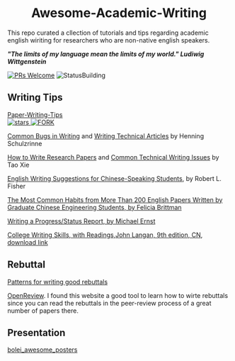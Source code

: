 

<p align="center">
<h1 align="center">   Awesome-Academic-Writing </h1> 



This repo curated a cllection of tutorials and tips regarding academic english wiriting for researchers who are non-native english speakers.</p>


***"The limits of my language mean the limits of my world."  Ludiwig Wittgenstein***

[![PRs Welcome](https://img.shields.io/badge/PRs-welcome-brightgreen.svg)](https://github.com/likecanyon/Awesome-Academic-Writing/pulls)
![StatusBuilding](https://img.shields.io/badge/Status-building-blue.svg)







 
## Writing Tips
[Paper-Writing-Tips](https://github.com/MLNLP-World/Paper-Writing-Tips)      	
<a href="https://github.com/MLNLP-World/Paper_Writing_Tips/stargazers">
       <img alt="stars" src="https://img.shields.io/github/stars/MLNLP-World/Paper_Writing_Tips" />
</a>
<a href="https://github.com/MLNLP-World/Paper_Writing_Tips/network/members">
       <img alt="FORK" src="https://img.shields.io/github/forks/MLNLP-World/Paper_Writing_Tips?color=FF8000" />
</a>

[Common Bugs in Writing](https://www.cs.columbia.edu/~hgs/etc/writing-bugs.html) and [Writing Technical Articles](http://www.cs.columbia.edu/~hgs/etc/writing-style.html) by Henning Schulzrinne

[How to Write Research Papers](http://taoxie.cs.illinois.edu/publications/writepapers.pdf) and [Common Technical Writing Issues](http://taoxie.cs.illinois.edu/publications/writeissues.pdf) by Tao Xie

[English Writing Suggestions for Chinese-Speaking Students](https://bethune.yorku.ca/files/2012/10/WritingForChinese2012.pdf), by Robert L. Fisher

[The Most Common Habits from More Than 200 English Papers Written by Graduate Chinese Engineering Students, by Felicia Brittman](https://image.sciencenet.cn/olddata/kexue.com.cn/upload/blog/file/2010/5/20105721462596469.pdf)

[Writing a Progress/Status Report, by Michael Ernst](https://homes.cs.washington.edu/~mernst/advice/progress-report.html)


[College Writing Skills, with Readings,John Langan, 9th edition, CN, download link](https://pdfcoffee.com/-913791990pdf-pdf-free.html)


## Rebuttal

[Patterns for writing good rebuttals](https://andreas-zeller.info/2012/10/01/patterns-for-writing-good-rebuttals.html)

[OpenReview](https://openreview.net/). I found this website a good tool to learn how to wirte rebuttals since you can read the rebuttals in the peer-review process of a great number of papers there.


## Presentation

[bolei_awesome_posters](https://github.com/zhoubolei/bolei_awesome_posters)



